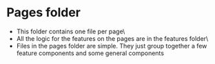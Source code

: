 # Pages folder

* This folder contains one file per page\
* All the logic for the features on the pages are in the features folder\
* Files in the pages folder are simple. They just group together a few feature components and some general components
